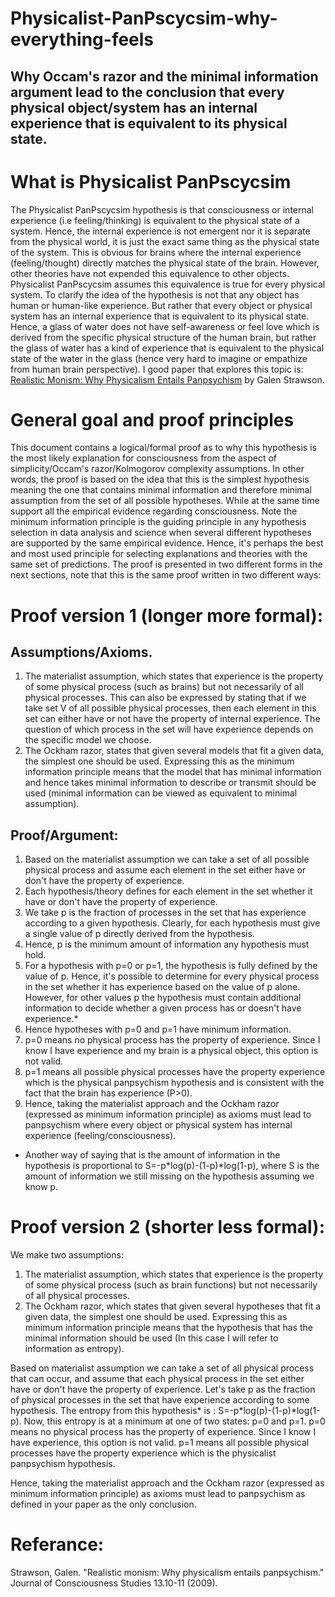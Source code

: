 # Physicalist-PanPscycsim-why-everything-feels
## Why Occam's razor and the minimal information argument lead to the conclusion that every physical object/system has an internal experience that is equivalent to its physical state.  


 
# What is Physicalist PanPscycsim
The Physicalist PanPscycsim hypothesis is that consciousness or internal experience (i.e feeling/thinking) is equivalent to the physical state of a system. Hence, the internal experience is not emergent nor it is separate from the physical world, it is just the exact same thing as the physical state of the system.  This is obvious for brains where the internal experience (feeling/thought)  directly matches the physical state of the brain. However, other theories have not expended this equivalence to other objects. Physicalist PanPscycsim assumes this equivalence is true for every physical system. To clarify the idea of the hypothesis is not that any object has human or human-like experience. But rather that every object or physical system has an internal experience that is equivalent to its physical state. Hence, a glass of water does not have self-awareness or feel love which is derived from the specific physical structure of the human brain, but rather the glass of water has a kind of experience that is equivalent to the physical state of the water in the glass (hence very hard to imagine or empathize from human brain perspective).
I good paper that explores this topic is:  [Realistic Monism: Why Physicalism Entails Panpsychism](https://www.researchgate.net/publication/45941139_Realistic_Monism_Why_Physicalism_Entails_Panpsychism) by Galen Strawson.

# General goal and proof principles
This document contains a logical/formal proof as to why this hypothesis is the most likely explanation for consciousness from the aspect of simplicity/Occam's razor/Kolmogorov complexity assumptions. In other words, the proof is based on the idea that this is the simplest hypothesis meaning the one that contains minimal information and therefore minimal assumption from the set of all possible hypotheses. While at the same time support all the empirical evidence regarding consciousness.
Note the minimum information principle is the guiding principle in any hypothesis selection in data analysis and science when several different hypotheses are supported by the same empirical evidence. Hence, it's perhaps the best and most used principle for selecting explanations and theories with the same set of predictions.
The proof is presented in two different forms in the next sections, note that this is the same proof written in two different ways:


# Proof version 1 (longer more formal):
## Assumptions/Axioms.
1) The materialist assumption, which states that experience is the property of some physical process (such as brains) but not necessarily of all physical processes. This can also be expressed by stating that if we take set V of all possible physical processes, then each element in this set can either have or not have the property of internal experience. The question of which process in the set will have experience depends on the specific model we choose.
2) The Ockham razor, states that given several models that fit a given data, the simplest one should be used. Expressing this as the minimum information principle means that the model that has minimal information and hence takes minimal information to describe or transmit should be used (minimal information can be viewed as equivalent to minimal assumption).
## Proof/Argument:
1) Based on the materialist assumption we can take a set of all possible physical process and assume each element in the set either have or don't have the property of experience.
2) Each hypothesis/theory defines for each element in the set whether it have or don't have the property of experience.
3) We take p is the fraction of processes in the set that has experience according to a given hypothesis. Clearly, for each hypothesis must give a single value of p directly derived from the hypothesis.
4) Hence, p is the minimum amount of information any hypothesis must hold.
5) For a hypothesis with  p=0 or p=1, the hypothesis is fully defined by the value of p. Hence, it's possible to determine for every physical process in the set whether it has experience based on the value of p alone. However, for other values p the hypothesis must contain additional information to decide whether a given process has or doesn't have experience.*
6) Hence hypotheses with p=0 and p=1 have minimum information.
7) p=0 means no physical process has the property of experience. Since I know I have experience and my brain is a physical object, this option is not valid.
8) p=1 means all possible physical processes have the property experience which is the physical panpsychism hypothesis and is consistent with the fact that the brain has experience (P>0).
9) Hence, taking the materialist approach and the Ockham razor (expressed as minimum information principle) as axioms must lead to panpsychism where every object or physical system has internal experience (feeling/consciousness).

* Another way of saying that is the amount of information in the hypothesis is proportional to  S=-p*log(p)-(1-p)*log(1-p), where S is the amount of information we still missing on the hypothesis assuming we know p. 

# Proof version 2 (shorter less formal):

We make two assumptions:
1) The materialist assumption, which states that experience is the property of some physical process (such as brain functions) but not necessarily of all physical processes.
2) The Ockham razor, which states that given several hypotheses that fit a given data, the simplest one should be used. Expressing this as minimum information principle means that the hypothesis that has the minimal information should be used (In this case I will refer to information as entropy).

Based on materialist assumption we can take a set of all physical process that can occur, and assume that each physical process in the set either have or don't have the property of experience.
Let's take p as the fraction of physical processes in the set that have experience according to some hypothesis.
The entropy from this hypothesis*  is : S=-p*log(p)-(1-p)*log(1-p).
Now, this entropy is at a minimum at one of two states: p=0 and p=1.
p=0 means no physical process has the property of experience. Since I know I have experience, this option is not valid.
p=1 means all possible physical processes have the property experience which is the physicalist panpsychism hypothesis.

Hence, taking the materialist approach and the Ockham razor (expressed as minimum information principle) as axioms must lead to panpsychism as defined in your paper as the only conclusion.

# Referance:
Strawson, Galen. "Realistic monism: Why physicalism entails panpsychism." Journal of Consciousness Studies 13.10-11 (2009).
